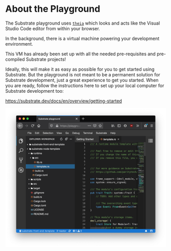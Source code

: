 # About the Playground

The Substrate playground uses [`theia`](https://theia-ide.org/) which looks and acts like the Visual Studio Code editor from within your browser.

In the background, there is a virtual machine powering your development environment.

This VM has already been set up with all the needed pre-requisites and pre-compiled Substrate projects!

Ideally, this will make it as easy as possible for you to get started using Substrate.
But the playground is not meant to be a permanent solution for Substrate development, just a great experience to get you started. When you are ready, follow the instructions here to set up your local computer for Substrate development too:

https://substrate.dev/docs/en/overview/getting-started

<!-- slide:break -->

![Image of the Substrate Playground](./assets/intro.png)
